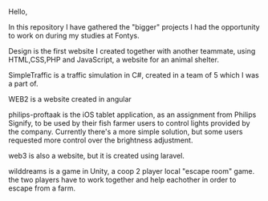 Hello,

In this repository I have gathered the "bigger" projects I had the opportunity to work on during my studies at Fontys.

Design is the first website I created together with another teammate, using HTML,CSS,PHP and JavaScript, a website for an animal shelter.

SimpleTraffic is a traffic simulation in C#, created in a team of 5 which I was a part of.

WEB2 is a website created in angular

philips-proftaak is the iOS tablet application, as an assignment from Philips Signify, to be used by their fish farmer users to control lights provided by the company. Currently there's a more simple solution, but some users requested more control over the brightness adjustment. 

web3 is also a website, but it is created using laravel.

wilddreams is a game in Unity, a coop 2 player local "escape room" game. the two players have to work together and help eachother in order to escape from a farm.
